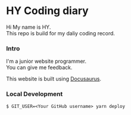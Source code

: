 # HY Coding diary

Hi My name is HY.  
This repo is build for my daliy coding record.

### Intro

I'm a junior website programmer.  
You can give me feedback.

This website is built using [Docusaurus](https://docusaurus.io/).

### Local Development
```
$ GIT_USER=<Your GitHub username> yarn deploy
```
